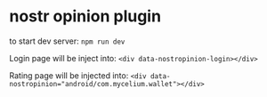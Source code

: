 # nostr opinion plugin

to start dev server: `npm run dev`

Login page will be inject into:
`<div data-nostropinion-login></div>`

Rating page will be injected into:
`<div data-nostropinion="android/com.mycelium.wallet"></div>`
